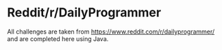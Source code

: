 # Reddit/r/DailyProgrammer

All challenges are taken from https://www.reddit.com/r/dailyprogrammer/ and are completed here using Java.
